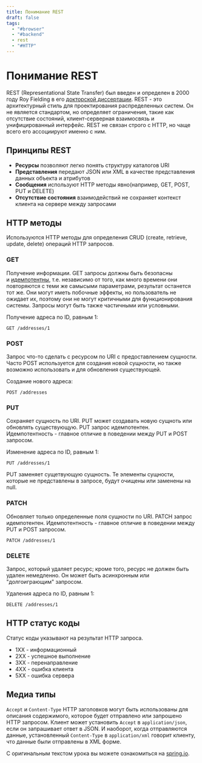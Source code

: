 ```yaml
---
title: Понимание REST
draft: false
tags:
  - "#browser"
  - "#backend"
  - rest
  - "#HTTP"
---
```

# Понимание REST

REST (Representational State Transfer) был введен и определен в 2000 году Roy Fielding в его [докторской диссертации](http://www.ics.uci.edu/~fielding/pubs/dissertation/top.htm). REST - это архитектурный стиль для проектирования распределенных систем. Он не является стандартом, но определяет ограничения, такие как отсутствие состояний, клиент-серверная взаимосвязь и унифицированный интерфейс. REST не связан строго с HTTP, но чаще всего его ассоциируют именно с ним.

## Принципы REST

-   **Ресурсы** позволяют легко понять структуру каталогов URI
-   **Представления** передают JSON или XML в качестве представления данных объекта и атрибутов
-   **Сообщения** используют HTTP методы явно(например, GET, POST, PUT и DELETE)
-   **Отсутствие состояния** взаимодействий не сохраняет контекст клиента на сервере между запросами

## HTTP методы

Используются HTTP методы для определения CRUD (create, retrieve, update, delete) операций HTTP запросов.

### GET

Получение информации. GET запросы должны быть безопасны и [идемпотентны](http://ru.wikipedia.org/wiki/%D0%98%D0%B4%D0%B5%D0%BC%D0%BF%D0%BE%D1%82%D0%B5%D0%BD%D1%82%D0%BD%D0%BE%D1%81%D1%82%D1%8C), т.е. независимо от того, как много времени они повторяются с теми же самысыми параметрами, результат останется тот же. Они могут иметь побочные эффекты, но пользователь не ожидает их, поэтому они не могут критичными для функционирования системы. Запросы могут быть также частичными или условными.

Получение адреса по ID, равным 1:

```
GET /addresses/1
```

### POST

Запрос что-то сделать с ресурсом по URI с предоставлением сущности. Часто POST используется для создания новой сущности, но также возможно использовать и для обновления существующей.

Создание нового адреса:

```
POST /addresses
```

### PUT

Сохраняет сущность по URI. PUT может создавать новую сущноть или обновлять существующую. PUT запрос идемпотентен. Идемпотентность - главное отличие в поведении между PUT и POST запросом.

Изменение адреса по ID, равным 1:

```
PUT /addresses/1
```

PUT заменяет сущетвующую сущность. Те элементы сущности, которые не представлены в запросе, будут очищены или заменены на null.

### PATCH

Обновляет только определенные поля сущности по URI. PATCH запрос идемпотентен. Идемпотентность - главное отличие в поведении между PUT и POST запросом.

```
PATCH /addresses/1
```

### DELETE

Запрос, который удаляет ресурс; кроме того, ресурс не должен быть удален немедленно. Он может быть асинхронным или "долгоиграющим" запросом.

Удаления адреса по ID, равным 1:

```
DELETE /addresses/1
```

## HTTP статус коды

Статус коды указывают на результат HTTP запроса.

-   1ХХ - информационный
-   2ХХ - успешное выполнение
-   3ХХ - перенаправление
-   4ХХ - ошибка клиента
-   5ХХ - ошибка сервера

## Медиа типы

`Accept` и `Content-Type` HTTP заголовков могут быть использованы для описания содержимого, которое будет отправлено или запрошено HTTP запросом. Клиент может установить `Accept` в `application/json`, если он запрашивает ответ в JSON. И наоборот, когда отправляются данные, установленный `Content-Type` в `application/xml` говорит клиенту, что данные были отправлены в XML форме.

С оригинальным текстом урока вы можете ознакомиться на [spring.io](http://spring.io/understanding/rest).
